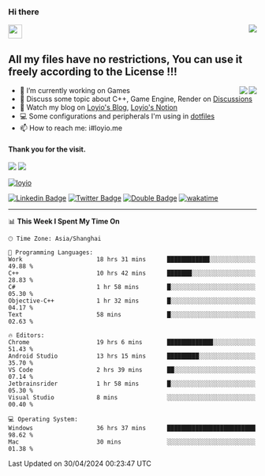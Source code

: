 <h3 align="left">Hi there</h3>
<img src='https://em-content.zobj.net/source/animated-noto-color-emoji/356/waving-hand_light-skin-tone_1f44b-1f3fb_1f3fb.gif' width='28' />
<a align="right" href="https://github.com/loyio/loyio/blob/master/STAR/README.md"><img align="right" src="https://img.shields.io/badge/LOYIO-STAR-green" /></a>

## All my files have no restrictions, You can use it freely according to the License !!!

<a href="https://github.com/loyio#gh-light-mode-only">
     <img align="right"  src="https://loy-readme.vercel.app/api/top-langs/?username=loyio&langs_count=6&hide=css,html,jupyter%20notebook" />
</a>

<a href="https://github.com/loyio#gh-dark-mode-only">
  <img align="right"  src="https://loy-readme.vercel.app/api/top-langs/?username=loyio&langs_count=6&theme=slateorange&hide=css,html,jupyter%20notebook" />
</a>



- 🔭 I’m currently working on Games
- 💬 Discuss some topic about C++, Game Engine, Render on [Discussions](https://github.com/loyio/loyio/discussions)
- 📔 Watch my blog on [Loyio's Blog](https://loyio.me), [Loyio's Notion](https://loyio.notion.site/loyio/Loyio-s-Dashboard-2f56bd29222a445ea9d9e8802a1ac83b)
- 💻 Some configurations and peripherals I'm using in [dotfiles](https://github.com/loyio/dotfiles)
- 📫 How to reach me: i#loyio.me


#### Thank you for the visit.
<img src="http://profile-counter.glitch.me/loyio/count.svg" />

<img src="https://loy-readme.vercel.app/api?username=loyio&show_icons=true&hide=stars&include_all_commits=true&hide_title=true&theme=slateorange" />

     

[![loyio](https://github-profile-trophy.vercel.app/?username=loyio&theme=onedark&column=4)](https://github.com/loyio)

[![Linkedin Badge](https://img.shields.io/badge/-@loyio-0077b5?style=flat-square&logo=Linkedin&logoColor=white&labelColor=0077b5&link=https://www.linkedin.com/in/loyio-hex-363172158/)](https://www.linkedin.com/in/loyio-hex-363172158/)
[![Twitter Badge](https://img.shields.io/badge/-@loyiome-000000?style=flat-square&labelColor=000000&logo=x&logoColor=white&link=https://twitter.com/loyiome)](https://twitter.com/loyiome)
[![Double Badge](https://img.shields.io/badge/@loyio-007722?style=flat&logo=Douban&logoColor=white)](https://www.douban.com/people/susmote)
[![wakatime](https://wakatime.com/badge/user/c0ddc104-5a20-41d1-ab9a-c4d9ea20a4d9.svg)](https://wakatime.com/@c0ddc104-5a20-41d1-ab9a-c4d9ea20a4d9)

-------
<!--START_SECTION:waka-->
📊 **This Week I Spent My Time On** 

```text
🕑︎ Time Zone: Asia/Shanghai

💬 Programming Languages: 
Work                     18 hrs 31 mins      ████████████░░░░░░░░░░░░░   49.88 % 
C++                      10 hrs 42 mins      ███████░░░░░░░░░░░░░░░░░░   28.83 % 
C#                       1 hr 58 mins        █░░░░░░░░░░░░░░░░░░░░░░░░   05.30 % 
Objective-C++            1 hr 32 mins        █░░░░░░░░░░░░░░░░░░░░░░░░   04.17 % 
Text                     58 mins             █░░░░░░░░░░░░░░░░░░░░░░░░   02.63 % 

🔥 Editors: 
Chrome                   19 hrs 6 mins       █████████████░░░░░░░░░░░░   51.43 % 
Android Studio           13 hrs 15 mins      █████████░░░░░░░░░░░░░░░░   35.70 % 
VS Code                  2 hrs 39 mins       ██░░░░░░░░░░░░░░░░░░░░░░░   07.14 % 
Jetbrainsrider           1 hr 58 mins        █░░░░░░░░░░░░░░░░░░░░░░░░   05.30 % 
Visual Studio            8 mins              ░░░░░░░░░░░░░░░░░░░░░░░░░   00.40 % 

💻 Operating System: 
Windows                  36 hrs 37 mins      █████████████████████████   98.62 % 
Mac                      30 mins             ░░░░░░░░░░░░░░░░░░░░░░░░░   01.38 % 
```


 Last Updated on 30/04/2024 00:23:47 UTC
<!--END_SECTION:waka-->
